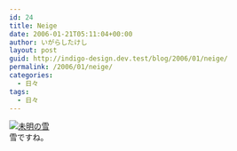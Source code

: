 ```yaml
---
id: 24
title: Neige
date: 2006-01-21T05:11:04+00:00
author: いがらしたけし
layout: post
guid: http://indigo-design.dev.test/blog/2006/01/neige/
permalink: /2006/01/neige/
categories:
  - 日々
tags:
  - 日々
---
```

<a href="http://blog-imgs-29.fc2.com/a/r/m/armadillo75/060121a.jpg" target="_blank"><img src="http://blog-imgs-29.fc2.com/a/r/m/armadillo75/060121a.jpg" alt="未明の雪" border="0"></a><br />
雪ですね。